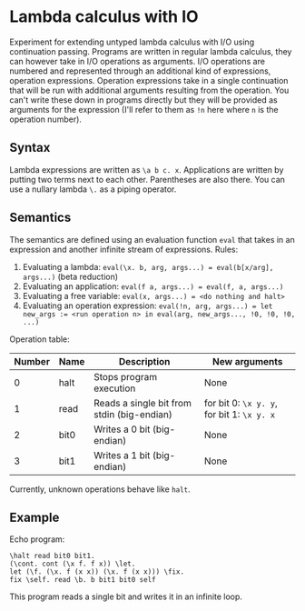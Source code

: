 Lambda calculus with IO
=======================

Experiment for extending untyped lambda calculus with I/O using continuation passing.
Programs are written in regular lambda calculus, they can however take in I/O operations as arguments.
I/O operations are numbered and represented through an additional kind of expressions, operation expressions.
Operation expressions take in a single continuation that will be run with additional arguments resulting from the operation.
You can't write these down in programs directly but they will be provided as arguments for the expression (I'll refer to them as `!n` here where `n` is the operation number).

Syntax
------

Lambda expressions are written as `\a b c. x`. Applications are written by putting two terms next to each other. Parentheses are also there. You can use a nullary lambda `\.` as a piping operator.

Semantics
---------

The semantics are defined using an evaluation function `eval` that takes in an expression and another infinite stream of expressions.
Rules:
1. Evaluating a lambda: `eval(\x. b, arg, args...) = eval(b[x/arg], args...)` (beta reduction)
2. Evaluating an application: `eval(f a, args...) = eval(f, a, args...)`
3. Evaluating a free variable: `eval(x, args...) = <do nothing and halt>`
4. Evaluating an operation expression: `eval(!n, arg, args...) = let new_args := <run operation n> in eval(arg, new_args..., !0, !0, !0, ...)`

Operation table:

Number | Name | Description                                  | New arguments
-------|------|----------------------------------------------|--------------
0      | halt | Stops program execution                      | None
1      | read | Reads a single bit from stdin (big-endian)   | for bit 0: `\x y. y`, for bit 1: `\x y. x`
2      | bit0 | Writes a 0 bit (big-endian)                  | None
3      | bit1 | Writes a 1 bit (big-endian)                  | None

Currently, unknown operations behave like `halt`.

Example
-------

Echo program:
```
\halt read bit0 bit1.
(\cont. cont (\x f. f x)) \let.
let (\f. (\x. f (x x)) (\x. f (x x))) \fix.
fix \self. read \b. b bit1 bit0 self
```
This program reads a single bit and writes it in an infinite loop.
